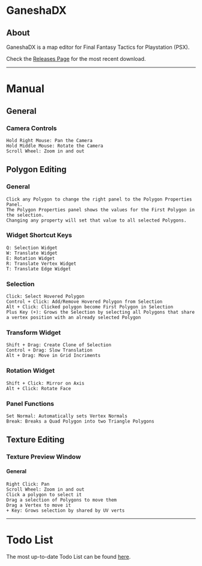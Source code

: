 # GaneshaDX

## About

GaneshaDX is a map editor for Final Fantasy Tactics for Playstation (PSX).

Check the [Releases Page](https://github.com/Garmichael/GaneshaDx/releases) for the most recent download.

---

# Manual

## General

### Camera Controls

    Hold Right Mouse: Pan the Camera
    Hold Middle Mouse: Rotate the Camera
    Scroll Wheel: Zoom in and out

## Polygon Editing

### General

    Click any Polygon to change the right panel to the Polygon Properties Panel. 
    The Polygon Properties panel shows the values for the First Polygon in the selection.
    Changing any property will set that value to all selected Polygons.

### Widget Shortcut Keys

    Q: Selection Widget
    W: Translate Widget
    E: Rotation Widget
    R: Translate Vertex Widget
    T: Translate Edge Widget

### Selection

    Click: Select Hovered Polygon
    Control + Click: Add/Remove Hovered Polygon from Selection
    Alt + Click: Clicked polygon become First Polygon in Selection
    Plus Key (+): Grows the Selection by selecting all Polygons that share a vertex position with an already selected Polygon 

### Transform Widget

    Shift + Drag: Create Clone of Selection
    Control + Drag: Slow Translation
    Alt + Drag: Move in Grid Incriments

### Rotation Widget

    Shift + Click: Mirror on Axis
    Alt + Click: Rotate Face

### Panel Functions

    Set Normal: Automatically sets Vertex Normals
    Break: Breaks a Quad Polygon into two Triangle Polygons

## Texture Editing

### Texture Preview Window

#### General

    Right Click: Pan
    Scroll Wheel: Zoom in and out
    Click a polygon to select it
    Drag a selection of Polygons to move them
    Drag a Vertex to move it
    + Key: Grows selection by shared by UV verts
---

# Todo List

The most up-to-date Todo List can be found [here](https://github.com/Garmichael/GaneshaDx/blob/main/Documentation/Todo.md).
